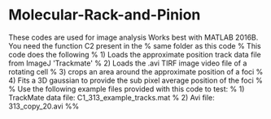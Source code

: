 # Molecular-Rack-and-Pinion
These codes are used for image analysis
Works best with MATLAB 2016B. You need the function C2 present in the
% same folder as this code
% This code does the following
% 1) Loads the approximate position track data file from ImageJ 'Trackmate' 
% 2) Loads the .avi TIRF image video file of a rotating cell 
% 3) crops an area around the approximate position of a foci 
% 4) Fits a 3D gaussian to provide the sub pixel average position of the foci
% 
%  Use the following example files provided with this code to test:
% 1) TrackMate data file: C1_313_example_tracks.mat
% 2) Avi file: 313_copy_20.avi
%%
